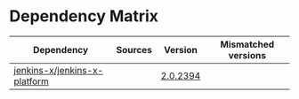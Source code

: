 # Dependency Matrix

Dependency | Sources | Version | Mismatched versions
---------- | ------- | ------- | -------------------
[jenkins-x/jenkins-x-platform](https://github.com/jenkins-x/jenkins-x-platform) |  | [2.0.2394](https://github.com/jenkins-x/jenkins-x-platform/releases/tag/v2.0.2394) | 
